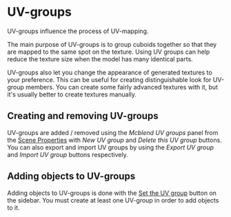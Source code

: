 # UV-groups

UV-groups influence the process of UV-mapping.

The main purpose of UV-groups is to group cuboids together so that they are mapped
to the same spot on the texture. Using UV groups can help reduce the texture
size when the model has many identical parts.

UV-groups also let you change the appearance of generated textures to your
preference. This can be useful for creating distinguishable look for UV-group
members. You can create some fairly advanced textures with it, but it's usually
better to create textures manually.

## Creating and removing UV-groups
UV-groups are added / removed using the *Mcblend UV groups* panel from the
[Scene Properties](/gui/scene_properties) with *New UV group* and
*Delete this UV group* buttons. You can also export and import UV groups by
using the *Export UV group* and *Import UV group* buttons respectively.

## Adding objects to UV-groups
Adding objects to UV-groups is done with the
[Set the UV group](gui/3d_viewport_sidebar.md#uv-mapping-panel) button on the sidebar.
You must create at least one UV-group in order to add objects to it.

